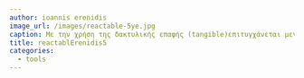 ```yaml
---
author: ioannis erenidis
image_url: /images/reactable-5ye.jpg
caption: Με την χρήση της δακτυλικής επαφής (tangible)επιτυγχάνεται μεγλύτερη ακρίβεια στις ρυθμίσεις των παραμέτρων του ήχου όπως η ένταση και η συχνότητα.
title: reactablErenidis5
categories:
  - tools
---
```


